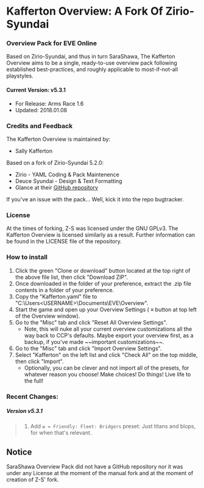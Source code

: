 # Kafferton Overview: A Fork Of Zirio-Syundai
### Overview Pack for EVE Online

Based on Zirio-Syundai, and thus in turn SaraShawa, The Kafferton Overview aims to be a single, ready-to-use overview pack following established best-practices, and roughly applicable to most-if-not-all playstyles.

#### Current Version: v5.3.1
- For Release: Arms Race 1.6
- Updated: 2018.01.08

### Credits and Feedback
The Kafferton Overview is maintained by:
- Sally Kafferton

Based on a fork of Zirio-Syundai 5.2.0:
- Zirio - YAML Coding & Pack Maintenence
- Deuce Syundai - Design & Text Formatting
- Glance at their [GitHub repository](https://github.com/Arziel1992/Z-S-Overview-Pack)

If you've an issue with the pack... Well, kick it into the repo bugtracker.

### License
At the times of forking, Z-S was licensed under the GNU GPLv3. The Kafferton Overview is licensed similarly as a result. Further information can be found in the LICENSE file of the repository.

### How to install
1. Click the green "Clone or download" button located at the top right of the above file list, then click "Download ZIP".
2. Once downloaded in the folder of your preference, extract the .zip file contents in a folder of your preference.
3. Copy the "Kafferton.yaml" file to "C:\Users\<USERNAME>\Documents\EVE\Overview".
4. Start the game and open up your Overview Settings ( ≡ button at top left of the Overview window).
5. Go to the "Misc" tab and click "Reset All Overview Settings".
   - Note, this will nuke all your current overview customizations all the way back to CCP's defaults. Maybe export your overview first, as a backup, if you've made \~\~important customizations\~\~.
6. Go to the "Misc" tab and click "Import Overview Settings".
7. Select "Kafferton" on the left list and click "Check All" on the top middle, then click "Import".
   - Optionally, you can be clever and not import all of the presets, for whatever reason you choose! Make choices! Do things! Live life to the full!

### Recent Changes:

##### Version v5.3.1
>1. Add `✪ = Friendly: Fleet: Bridgers` preset: Just titans and blops, for when that's relevant.

## Notice
SaraShawa Overview Pack did not have a GitHub repository nor it was under any License at the moment of the manual fork and at the moment of creation of Z-S' fork.
